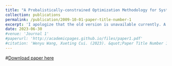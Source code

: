 ```yaml
---
title: "A Probalistically-constrained Optimization Methodology for Systemic Risk Analysis"
collection: publications
permalink: /publication/2009-10-01-paper-title-number-1
excerpt: 'I apologize that the old version is unavailable currently. A new version will be on in early Nov.'
date: 2023-06-30
#venue: 'Journal 1'
#paperurl: 'http://academicpages.github.io/files/paper1.pdf'
#citation: 'Wenyu Wang, Xueting Cui. (2023). &quot;Paper Title Number 1.&quot; <i>Journal 1</i>. 1(1).'
---
```


#[Download paper here](http://academicpages.github.io/files/paper1.pdf)
